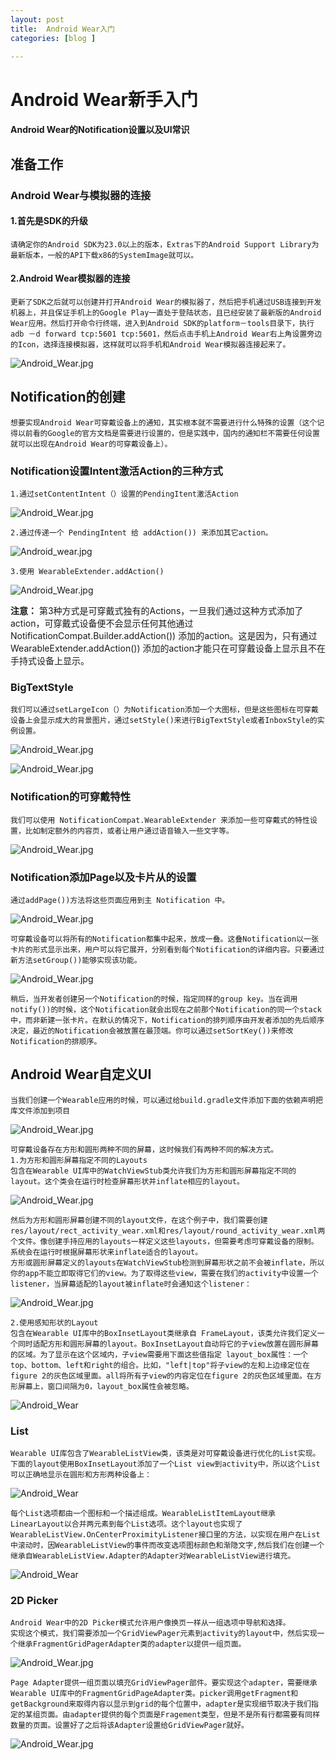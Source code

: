```yaml
---
layout: post  
title:  Android Wear入门
categories: [blog ]  
    
---
```

# Android Wear新手入门

****Android Wear的Notification设置以及UI常识****


## 准备工作

### Android Wear与模拟器的连接

#### 1.首先是SDK的升级

    请确定你的Android SDK为23.0以上的版本，Extras下的Android Support Library为最新版本，一般的API下载x86的SystemImage就可以。    
    
#### 2.Android Wear模拟器的连接

    更新了SDK之后就可以创建并打开Android Wear的模拟器了，然后把手机通过USB连接到开发机器上，并且保证手机上的Google Play一直处于登陆状态，且已经安装了最新版的Android Wear应用。然后打开命令行终端，进入到Android SDK的platform－tools目录下，执行adb －d forward tcp:5601 tcp:5601，然后点击手机上Android Wear右上角设置旁边的Icon，选择连接模拟器，这样就可以将手机和Android Wear模拟器连接起来了。
    
![Android_Wear.jpg](http://i2.buimg.com/4851/36ad2bf85ce1a5b9.png)

## Notification的创建

    想要实现Android Wear可穿戴设备上的通知，其实根本就不需要进行什么特殊的设置（这个记得以前看的Google的官方文档是需要进行设置的，但是实践中，国内的通知栏不需要任何设置就可以出现在Android Wear的可穿戴设备上）。
    
### Notification设置Intent激活Action的三种方式

    1.通过setContentIntent（）设置的PendingItent激活Action

   ![Android_Wear.jpg](http://i2.buimg.com/4851/e63de96db8fbdbc3.png)

    2.通过传递一个 PendingIntent 给 addAction()) 来添加其它action。
    
   ![Android_wear.jpg](http://i2.buimg.com/4851/e63de96db8fbdbc3.png)
   
    3.使用 WearableExtender.addAction()
    
   ![Android_Wear.jpg](http://i2.buimg.com/4851/5c7a56c29183238c.png)
   
   **注意：** 第3种方式是可穿戴式独有的Actions，一旦我们通过这种方式添加了action，可穿戴式设备便不会显示任何其他通过NotificationCompat.Builder.addAction()) 添加的action。这是因为，只有通过 WearableExtender.addAction()) 添加的action才能只在可穿戴设备上显示且不在手持式设备上显示。
   
### BigTextStyle

    我们可以通过setLargeIcon（）为Notification添加一个大图标，但是这些图标在可穿戴设备上会显示成大的背景图片，通过setStyle()来进行BigTextStyle或者InboxStyle的实例设置。
    
   ![Android_Wear.jpg](http://i2.buimg.com/4851/40df423098f324aa.png)
   
   ![Android_Wear.jpg](http://hukai.me/android-training-course-in-chinese/wearables/notifications/06_images.png)
   
### Notification的可穿戴特性

    我们可以使用 NotificationCompat.WearableExtender 来添加一些可穿戴式的特性设置，比如制定额外的内容页，或者让用户通过语音输入一些文字等。
    
   ![Android_Wear.jpg](http://i2.buimg.com/4851/ded293210457ec95.png)
   
### Notification添加Page以及卡片从的设置

    通过addPage())方法将这些页面应用到主 Notification 中。
    
   ![Android_Wear.jpg](http://i2.buimg.com/4851/ded293210457ec95.png)
   
    可穿戴设备可以将所有的Notification都集中起来，放成一叠。这叠Notification以一张卡片的形式显示出来，用户可以将它展开，分别看到每个Notification的详细内容。只要通过新方法setGroup())能够实现该功能。
   ![Android_Wear.jpg](http://i4.buimg.com/4851/a4f401838035b4dc.png)
   
    稍后，当开发者创建另一个Notification的时候，指定同样的group key。当在调用notify())的时候，这个Notification就会出现在之前那个Notification的同一个stack中，而非新建一张卡片。在默认的情况下，Notification的排列顺序由开发者添加的先后顺序决定，最近的Notification会被放置在最顶端。你可以通过setSortKey())来修改Notification的排顺序。
    
## Android Wear自定义UI

    当我们创建一个Wearable应用的时候，可以通过给build.gradle文件添加下面的依赖声明把库文件添加到项目
    
   ![Android_Wear.jpg](http://i1.buimg.com/4851/7c78c3a17f3a12b6.png)
   
    可穿戴设备存在方形和圆形两种不同的屏幕，这时候我们有两种不同的解决方式。
    1.为方形和圆形屏幕指定不同的Layouts
    包含在Wearable UI库中的WatchViewStub类允许我们为方形和圆形屏幕指定不同的layout。这个类会在运行时检查屏幕形状并inflate相应的layout。
    
   ![Android_Wear.jpg](http://i4.buimg.com/4851/043643268d55cd30.png)
   
    然后为方形和圆形屏幕创建不同的layout文件，在这个例子中，我们需要创建res/layout/rect_activity_wear.xml和res/layout/round_activity_wear.xml两个文件。像创建手持应用的layouts一样定义这些layouts，但需要考虑可穿戴设备的限制。系统会在运行时根据屏幕形状来inflate适合的layout。
    方形或圆形屏幕定义的layouts在WatchViewStub检测到屏幕形状之前不会被inflate，所以你的app不能立即取得它们的view。为了取得这些view，需要在我们的activity中设置一个listener，当屏幕适配的layout被inflate时会通知这个listener：
    
![Android_Wear.jpg](http://i4.buimg.com/4851/80c69ba2eaae0b74.png)

    2.使用感知形状的Layout
    包含在Wearable UI库中的BoxInsetLayout类继承自 FrameLayout，该类允许我们定义一个同时适配方形和圆形屏幕的layout。BoxInsetLayout自动将它的子view放置在圆形屏幕的区域。为了显示在这个区域内，子view需要用下面这些值指定 layout_box属性：一个top、bottom、left和right的组合。比如，"left|top"将子view的左和上边缘定位在figure 2的灰色区域里面。all将所有子view的内容定位在figure 2的灰色区域里面。在方形屏幕上，窗口间隔为0，layout_box属性会被忽略。
    
   ![Android_Wear](http://hukai.me/android-training-course-in-chinese/wearables/ui/02_uilib.png)
   
### List

    Wearable UI库包含了WearableListView类，该类是对可穿戴设备进行优化的List实现。下面的layout使用BoxInsetLayout添加了一个List view到activity中，所以这个List可以正确地显示在圆形和方形两种设备上：
    
![Android_Wear](http://i4.buimg.com/4851/f2ca3258c9a40a92.png)

    每个List选项都由一个图标和一个描述组成。WearableListItemLayout继承LinearLayout以合并两元素到每个List选项。这个layout也实现了 WearableListView.OnCenterProximityListener接口里的方法，以实现在用户在List中滚动时，因WearableListView的事件而改变选项图标颜色和渐隐文字,然后我们在创建一个继承自WearableListView.Adapter的Adapter对WearableListView进行填充。
   
   ![Android_Wear](http://hukai.me/android-training-course-in-chinese/wearables/ui/06_uilib.png)
   
### 2D Picker

    Android Wear中的2D Picker模式允许用户像换页一样从一组选项中导航和选择。
    实现这个模式，我们需要添加一个GridViewPager元素到activity的layout中，然后实现一个继承FragmentGridPagerAdapter类的adapter以提供一组页面。
    
   ![Android_Wear.jpg](http://i2.buimg.com/4851/62b317fff97057a6.png)
   
    Page Adapter提供一组页面以填充GridViewPager部件。要实现这个adapter，需要继承Wearable UI库中的FragmentGridPageAdapter类。picker调用getFragment和getBackground来取得内容以显示到grid的每个位置中，adapter是实现细节取决于我们指定的某组页面。由adapter提供的每个页面是Fragement类型，但是不是所有行都需要有同样数量的页面。设置好了之后将该Adapter设置给GridViewPager就好。

   ![Android_Wear.jpg](http://hukai.me/android-training-course-in-chinese/wearables/ui/07_uilib.png)